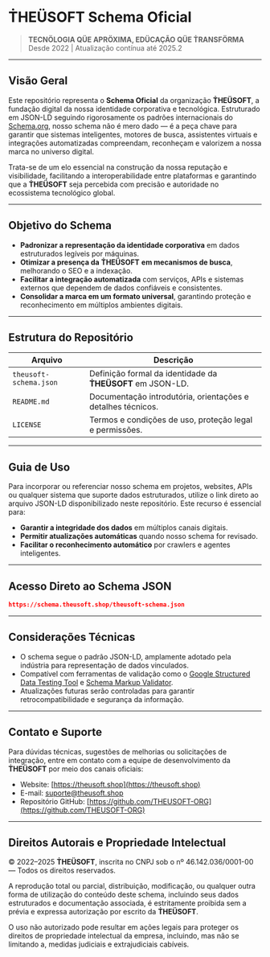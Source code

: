 # **Ṫ͏͏HEÜSOFT** Schema Oficial

> **TECNÖLOGIA QÜE APRÖXIMA, EDÜCAÇÃO QÜE Ṫ͏͏RANSFÖRMA**
> Desde 2022 | Atualização contínua até 2025.2

---

## Visão Geral

Este repositório representa o **Schema Oficial** da organização **Ṫ͏͏HEÜSOFT**, a fundação digital da nossa identidade corporativa e tecnológica.
Estruturado em JSON-LD seguindo rigorosamente os padrões internacionais do [Schema.org](https://schema.org/Organization), nosso schema não é mero dado — é a peça chave para garantir que sistemas inteligentes, motores de busca, assistentes virtuais e integrações automatizadas compreendam, reconheçam e valorizem a nossa marca no universo digital.

Trata-se de um elo essencial na construção da nossa reputação e visibilidade, facilitando a interoperabilidade entre plataformas e garantindo que a **Ṫ͏͏HEÜSOFT** seja percebida com precisão e autoridade no ecossistema tecnológico global.

---

## Objetivo do Schema

* **Padronizar a representação da identidade corporativa** em dados estruturados legíveis por máquinas.
* **Otimizar a presença da** **Ṫ͏͏HEÜSOFT** **em mecanismos de busca**, melhorando o SEO e a indexação.
* **Facilitar a integração automatizada** com serviços, APIs e sistemas externos que dependem de dados confiáveis e consistentes.
* **Consolidar a marca em um formato universal**, garantindo proteção e reconhecimento em múltiplos ambientes digitais.

---

## Estrutura do Repositório

| Arquivo                | Descrição                                                    |
| ---------------------- | ------------------------------------------------------------ |
| `theusoft-schema.json` | Definição formal da identidade da **Ṫ͏͏HEÜSOFT** em JSON-LD. |
| `README.md`            | Documentação introdutória, orientações e detalhes técnicos.  |
| `LICENSE`              | Termos e condições de uso, proteção legal e permissões.      |

---

## Guia de Uso

Para incorporar ou referenciar nosso schema em projetos, websites, APIs ou qualquer sistema que suporte dados estruturados, utilize o link direto ao arquivo JSON-LD disponibilizado neste repositório. Este recurso é essencial para:

* **Garantir a integridade dos dados** em múltiplos canais digitais.
* **Permitir atualizações automáticas** quando nosso schema for revisado.
* **Facilitar o reconhecimento automático** por crawlers e agentes inteligentes.

---

## Acesso Direto ao Schema JSON

```json
https://schema.theusoft.shop/theusoft-schema.json
```

---

## Considerações Técnicas

* O schema segue o padrão JSON-LD, amplamente adotado pela indústria para representação de dados vinculados.
* Compatível com ferramentas de validação como o [Google Structured Data Testing Tool](https://search.google.com/structured-data/testing-tool) e [Schema Markup Validator](https://validator.schema.org/).
* Atualizações futuras serão controladas para garantir retrocompatibilidade e segurança da informação.

---

## Contato e Suporte

Para dúvidas técnicas, sugestões de melhorias ou solicitações de integração, entre em contato com a equipe de desenvolvimento da **Ṫ͏͏HEÜSOFT** por meio dos canais oficiais:

* Website: [https://theusoft.shop](https://theusoft.shop)
* E-mail: [suporte@theusoft.shop](mailto:suporte@theusoft.shop)
* Repositório GitHub: [https://github.com/THEUSOFT-ORG](https://github.com/THEUSOFT-ORG)

---

## Direitos Autorais e Propriedade Intelectual

© 2022–2025 **Ṫ͏͏HEÜSOFT**, inscrita no CNPJ sob o nº 46.142.036/0001-00 — Todos os direitos reservados.

A reprodução total ou parcial, distribuição, modificação, ou qualquer outra forma de utilização do conteúdo deste schema, incluindo seus dados estruturados e documentação associada, é estritamente proibida sem a prévia e expressa autorização por escrito da **Ṫ͏͏HEÜSOFT**.

O uso não autorizado pode resultar em ações legais para proteger os direitos de propriedade intelectual da empresa, incluindo, mas não se limitando a, medidas judiciais e extrajudiciais cabíveis.
